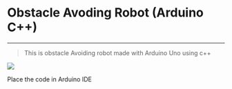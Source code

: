 # Obstacle Avoding Robot (Arduino C++) 
------
>This is obstacle Avoiding robot made with Arduino Uno using c++

<img src="https://github.com/Pi-exe/Obstacle_avoidingrobo/blob/main/schema.jpg">


Place the code in Arduino IDE
